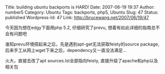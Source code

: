 Title: building ubuntu backports is HARD!
Date: 2007-06-19 19:37
Author: number5
Category: Ubuntu
Tags: backports, php5, Ubuntu
Slug: 47
Status: published
Wordpress-Id: 47
Link: http://brucewang.net/2007/06/19/47

今天因为想在edgy下面用php 5.2, 仔细研究了prevu,
想着有如此详细的指南总不会有问题吧

谁知prevu环境搭起来之后，先是遇到apt-get无法获取feisty的source package,
后来手工从网上wget下来之后，dependency又一直没法满足...

火大，直接去改了apt sources.lst全部指向feisty,
直接升级了apache和php以及相关包
